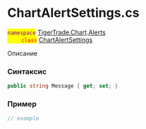 
# ChartAlertSettings.cs
<mark style="color:purple;">`namespace`</mark> [TigerTrade.Chart](../../../../TigerTrade.Chart.md).[Alerts](../../../../TigerTrade.Chart/Alerts.md)  
<mark style="color:red;">&nbsp;&nbsp;&nbsp;&nbsp;&nbsp;&nbsp;&nbsp;&nbsp;`class`</mark> [ChartAlertSettings](../../ChartAlertSettings.cs.md)

Описание

### Синтаксис
```csharp
public string Message { get; set; }
```
### Пример  
```csharp
// example
```
